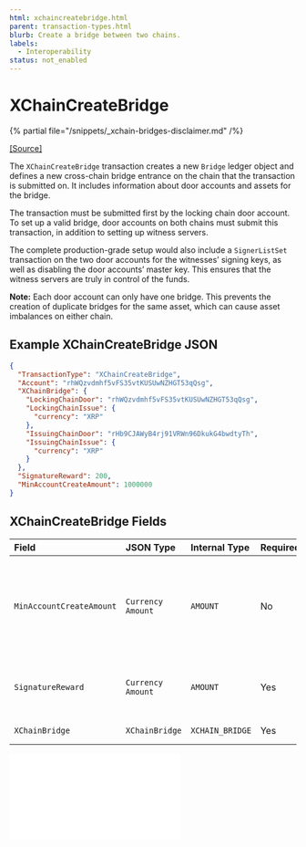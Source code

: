 ```yaml
---
html: xchaincreatebridge.html 
parent: transaction-types.html
blurb: Create a bridge between two chains.
labels:
  - Interoperability
status: not_enabled
---
```

# XChainCreateBridge

{% partial file="/snippets/_xchain-bridges-disclaimer.md" /%}

[[Source]](https://github.com/seelabs/rippled/blob/xbridge/src/ripple/protocol/impl/TxFormats.cpp#L329-L335 "Source")

The `XChainCreateBridge` transaction creates a new `Bridge` ledger object and defines a new cross-chain bridge entrance on the chain that the transaction is submitted on. It includes information about door accounts and assets for the bridge. 

The transaction must be submitted first by the locking chain door account. To set up a valid bridge, door accounts on both chains must submit this transaction, in addition to setting up witness servers.

The complete production-grade setup would also include a `SignerListSet` transaction on the two door accounts for the witnesses’ signing keys, as well as disabling the door accounts’ master key. This ensures that the witness servers are truly in control of the funds.

**Note:** Each door account can only have one bridge. This prevents the creation of duplicate bridges for the same asset, which can cause asset imbalances on either chain.


## Example XChainCreateBridge JSON

```json
{
  "TransactionType": "XChainCreateBridge",
  "Account": "rhWQzvdmhf5vFS35vtKUSUwNZHGT53qQsg",
  "XChainBridge": {
    "LockingChainDoor": "rhWQzvdmhf5vFS35vtKUSUwNZHGT53qQsg",
    "LockingChainIssue": {
      "currency": "XRP"
    },
    "IssuingChainDoor": "rHb9CJAWyB4rj91VRWn96DkukG4bwdtyTh",
    "IssuingChainIssue": {
      "currency": "XRP"
    }
  },
  "SignatureReward": 200,
  "MinAccountCreateAmount": 1000000
}
```


## XChainCreateBridge Fields

| Field                    | JSON Type         | Internal Type | Required? | Description |
|:-------------------------|:------------------|:------------------|:----------------|:------|
| `MinAccountCreateAmount` | `Currency Amount` | `AMOUNT`          | No        | The minimum amount, in XRP, required for a `XChainAccountCreateCommit` transaction. If this isn't present, the `XChainAccountCreateCommit` transaction will fail. This field can only be present on XRP-XRP bridges. |
| `SignatureReward`        | `Currency Amount` | `AMOUNT`          | Yes       | The total amount to pay the witness servers for their signatures. This amount will be split among the signers. |
| `XChainBridge`           | `XChainBridge`    | `XCHAIN_BRIDGE`   | Yes       | The bridge (door accounts and assets) to create. |


<embed src="/docs/xls-38d-cross-chain-bridge/snippets/_xchainbridge-serialization.md" />


<!-- ## Error Cases

In addition to errors that can occur for all transactions, {{currentpage.name}} transactions can result in the following [transaction result codes](transaction-results.html):

| Error Code                    | Description                                  |
|:------------------------------|:---------------------------------------------|
| `temDISABLED`                 | The [NonFungibleTokensV1 amendment][] is not enabled. |
-->

